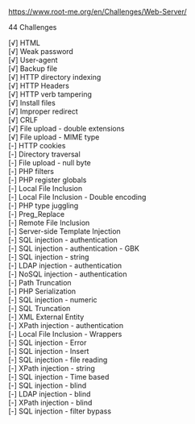https://www.root-me.org/en/Challenges/Web-Server/

  44 Challenges 

  [√] HTML<br>
  [√] Weak password<br>
  [√] User-agent<br>
  [√] Backup file<br>
  [√] HTTP directory indexing<br>
  [√] HTTP Headers<br>
  [√] HTTP verb tampering<br>
  [√] Install files<br>
  [√] Improper redirect<br>
  [√] CRLF<br>
  [√] File upload - double extensions<br>
  [√] File upload - MIME type<br>
  [-] HTTP cookies<br>
  [-] Directory traversal<br>
  [-] File upload - null byte<br>
  [-] PHP filters<br>
  [-] PHP register globals<br>
  [-] Local File Inclusion<br>
  [-] Local File Inclusion - Double encoding<br>
  [-] PHP type juggling<br>
  [-] Preg_Replace<br>
  [-] Remote File Inclusion<br>
  [-] Server-side Template Injection<br>
  [-] SQL injection - authentication<br>
  [-] SQL injection - authentication - GBK<br>
  [-] SQL injection - string<br>
  [-] LDAP injection - authentication<br>
  [-] NoSQL injection - authentication<br>
  [-] Path Truncation<br>
  [-] PHP Serialization<br>
  [-] SQL injection - numeric<br>
  [-] SQL Truncation<br>
  [-] XML External Entity<br>
  [-] XPath injection - authentication<br>
  [-] Local File Inclusion - Wrappers<br>
  [-] SQL injection - Error<br>
  [-] SQL injection - Insert<br>
  [-] SQL injection - file reading<br>
  [-] XPath injection - string<br>
  [-] SQL injection - Time based<br>
  [-] SQL injection - blind<br>
  [-] LDAP injection - blind<br>
  [-] XPath injection - blind<br>
  [-] SQL injection - filter bypass<br>  
